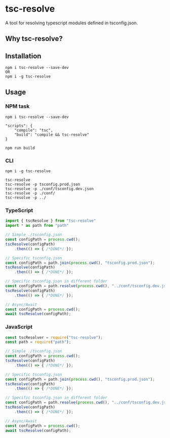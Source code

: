 # tsc-resolve
A tool for resolving typescript modules defined in tsconfig.json.

## Why tsc-resolve?


## Installation
    npm i tsc-resolve --save-dev
    OR
    npm i -g tsc-resolve

## Usage
### NPM task
    npm i tsc-resolve --save-dev

    "scripts": {
        "compile": "tsc",
        "build": "compile && tsc-resolve"
    }

    npm run build

### CLI
    npm i -g tsc-resolve
    
    tsc-resolve
    tsc-resolve -p tsconfig.prod.json
    tsc-resolve -p ./conf/tsconfig.dev.json
    tsc-resolve -p ./conf/
    tsc-resolve -p ../
    
### TypeScript
```typescript
import { tscResolve } from "tsc-resolve"
import * as path from "path"

// Simple ./tsconfig.json
const configPath = process.cwd();
tscResolve(configPath)
    .then(() => { /*DONE*/ });

// Specific tsconfig.json
const configPath = path.join(process.cwd(), "tsconfig.prod.json");
tscResolve(configPath)
    .then(() => { /*DONE*/ });

// Specific tsconfig.json in different folder
const configPath = path.resolve(process.cwd(), "../conf/tsconfig.dev.json");
tscResolve(configPath)
    .then(() => { /*DONE*/ });

// Async/Await
const configPath = process.cwd();
await tscResolve(configPath);
```

### JavaScript
```javascript
const tscResolver = require("tsc-resolve");
const path = require("path");

// Simple ./tsconfig.json
const configPath = process.cwd();
tscResolve(configPath)
    .then(() => { /*DONE*/ });

// Specific tsconfig.json
const configPath = path.join(process.cwd(), "tsconfig.prod.json");
tscResolve(configPath)
    .then(() => { /*DONE*/ });

// Specific tsconfig.json in different folder
const configPath = path.resolve(process.cwd(), "../conf/tsconfig.dev.json");
tscResolve(configPath)
    .then(() => { /*DONE*/ });

// Async/Await
const configPath = process.cwd();
await tscResolve(configPath);
```